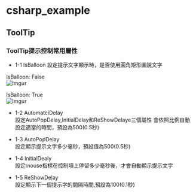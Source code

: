 # csharp_example

## ToolTip

### ToolTip提示控制常用屬性

- 1-1 IsBalloon
設定提示文字顯示時，是否使用圓角矩形圖說文字

IsBalloon: False  
![Imgur](https://i.imgur.com/IqU8o4u.jpg)

IsBalloon: True  
![Imgur](https://i.imgur.com/VYsABoJ.jpg)

- 1-2 AutomatciDelay  
設定AutoPopDelay,InitialDelay和ReShowDelaye三個屬性
會依照比例自動設定適當的時間，預設為500(0.5秒)

- 1-3 AutoPopDelay  
設定顯示提示文字多少毫秒，預設值為500(0.5秒)

- 1-4 InitialDealy  
設定mouse指標在控制項上停留多少毫秒後，才會自動顯示提示文字

- 1-5 ReShowDelay  
設定顯示下一個提示字的間隔時間,預設為100(0.1秒)